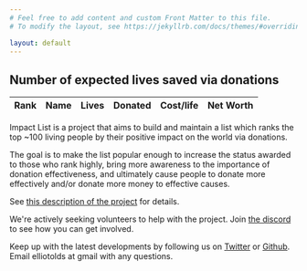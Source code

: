 ```yaml
---
# Feel free to add content and custom Front Matter to this file.
# To modify the layout, see https://jekyllrb.com/docs/themes/#overriding-theme-defaults

layout: default
---
```


<h2>Number of expected lives saved via donations</h2>
<table id="impactTable">
  <thead>
    <tr>
      <th>Rank</th>
      <th>Name</th>
      <th>Lives</th>
      <th>Donated</th>
      <th>Cost/life</th>
      <th>Net Worth</th>
    </tr>
  </thead>
  <tbody>
    <!-- Table body will be populated by JavaScript -->
  </tbody>
</table>

<script>
document.addEventListener('DOMContentLoaded', function() {
  // This is where you'd fetch data from an API or external source
  // For now, we'll use dummy data
  const data = [
    { rank: 1, name: "Dustin Moskovitz", impact: "16,000K", donated: "$0.8B", costPerLife: "$50", netWorth: "$5.5B" },
    { rank: 2, name: "Cari Tuna", impact: "16,000K", donated: "$0.8B", costPerLife: "$50", netWorth: "$5.5B" },
    { rank: 3, name: "Bill Gates", impact: "7,000K", donated: "$38B", costPerLife: "$5429", netWorth: "$127B" },
    { rank: 4, name: "Vitalik Buterin", impact: "6,800K", donated: "$1.6B", costPerLife: "$235", netWorth: "$0.9B" },
    { rank: 5, name: "Melinda Gates", impact: "6,440K", donated: "$36B", costPerLife: "$5590", netWorth: "$5.8B" },
    { rank: 6, name: "Warren Buffet", impact: "5,700K", donated: "$32.1B", costPerLife: "$5592", netWorth: "$114.2B" }
  ];

  const tableBody = document.querySelector("#impactTable tbody");
  
  data.forEach(person => {
    const row = tableBody.insertRow();
    row.insertCell(0).textContent = person.rank;
    row.insertCell(1).textContent = person.name;
    row.insertCell(2).textContent = person.impact;
    row.insertCell(3).textContent = person.donated;
    row.insertCell(4).textContent = person.costPerLife;
    row.insertCell(5).textContent = person.netWorth;
  });
});
</script>

Impact List is a project that aims to build and maintain a list which ranks the top ~100 living people by their positive impact on the world via donations. 

The goal is to make the list popular enough to increase the status awarded to those who rank highly, bring more awareness to the importance of donation effectiveness, and ultimately cause people to donate more effectively and/or donate more money to effective causes.

See [this description of the project](https://forum.effectivealtruism.org/posts/LCJa4AAi7YBcyro2H/proposal-impact-list-like-the-forbes-list-except-for-impact) for details.

We're actively seeking volunteers to help with the project. Join [the discord](https://discord.gg/6GNre8U2ta) to see how you can get involved. 

Keep up with the latest developments by following us on [Twitter](https://twitter.com/impactlist_) or [Github](https://github.com/impactlist). Email elliotolds at gmail with any questions.



<!-- 
A simple mockup (with fake data -- [full demo here](https://billionaires-git-impact-ideopunk.vercel.app/)):
![il](impactlist.png) 
-->



